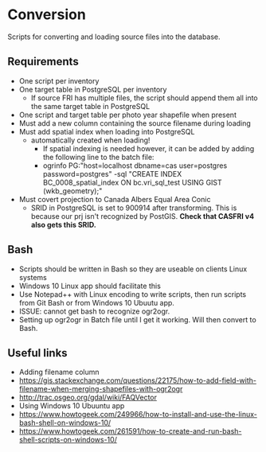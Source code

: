 # Conversion
Scripts for converting and loading source files into the database.

## Requirements
* One script per inventory
* One target table in PostgreSQL per inventory
  * If source FRI has multiple files, the script should append them all into the same target table in PostgreSQL
* One script and target table per photo year shapefile when present 
* Must add a new column containing the source filename during loading
* Must add spatial index when loading into PostgreSQL
  * automatically created when loading!
    * If spatial indexing is needed however, it can be added by adding the following line to the batch file:
    * ogrinfo PG:"host=localhost dbname=cas user=postgres password=postgres" -sql "CREATE INDEX BC_0008_spatial_index ON bc.vri_sql_test USING GIST (wkb_geometry);"
* Must covert projection to Canada Albers Equal Area Conic
  * SRID in PostgreSQL is set to 900914 after transforming. This is because our prj isn't recognized by PostGIS. **Check that CASFRI v4 also gets this SRID.**

## Bash
* Scripts should be written in Bash so they are useable on clients Linux systems
* Windows 10 Linux app should facilitate this
 * Use Notepad++ with Linux encoding to write scripts, then run scripts from Git Bash or from Windows 10 Ubuutu app.
* ISSUE: cannot get bash to recognize ogr2ogr.
 * Setting up ogr2ogr in Batch file until I get it working. Will then convert to Bash.


## Useful links
* Adding filename column
 * https://gis.stackexchange.com/questions/22175/how-to-add-field-with-filename-when-merging-shapefiles-with-ogr2ogr
 * http://trac.osgeo.org/gdal/wiki/FAQVector
* Using Windows 10 Ubuuntu app
 * https://www.howtogeek.com/249966/how-to-install-and-use-the-linux-bash-shell-on-windows-10/
 * https://www.howtogeek.com/261591/how-to-create-and-run-bash-shell-scripts-on-windows-10/
